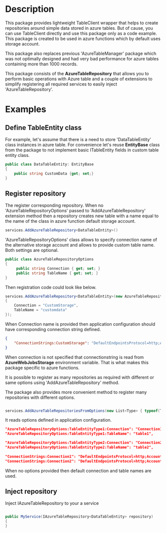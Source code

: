 ﻿# Description

This package provides lightweight TableClient wrapper that helps to create repositories around simple data stored in azure tables.
But of cause, you can use TableClient directly and use this package only as a code example.
This package is created to be used in azure functions which by default uses storage account.

This package also replaces previous 'AzureTableManager' package which was not optimally designed and had very bad performance for azure tables containing more than 1000 records.

This package consists of the **AzureTableRepository** that allows you to perform basic operations with Azure table
and a couple of extensions to simplify registering all required services to easily inject 'AzureTableRepository'.

# Examples

## Define TableEntity class

For example, let's assume that there is a need to store 'DataTableEntity' class instances in azure table.
For convenience  let's reuse **EntityBase** class from the package to not implement basic ITableEntity fields in custom table entity class.

```csharp
public class DataTableEntity: EntityBase
{
    public string CustomData {get; set;}
}
```

## Register repository

The register corresponding repository.
When no 'AzureTableRepositoryOptions' passed to 'AddAzureTableRepository' extension method then
a repository creates new table with a name equal to the name of the class in azure function default storage account.

```csharp
services.AddAzureTableRepository<DataTableEntity>()
```

'AzureTableRepositoryOptions' class allows to specify connection name of the alternative storage account
and allows to provide custom table name. Both settings are optional.

```csharp
public class AzureTableRepositoryOptions
{
     public string Connection { get; set; }
     public string TableName { get; set; }
}
```

Then registration code could look like below.

```csharp
services.AddAzureTableRepository<DataTableEntity>(new AzureTableRepositoryOptions 
{
    Connection = "CustomStorage",
    TableName = "customdata"
});
```

When Connection name is provided then application configuration should have corresponding connection string defined.

```json
{
    "ConnectionStrings:CustomStorage": "DefaultEndpointsProtocol=http;AccountName=devstoreaccount;AccountKey=Eby8vdM02xNOcqFlqUwJPLlmEtlCDXJ1OUzFT50uSRZ6IFsuFq2UVErCz4I6tq/K1SZFPTOtr/KBHBeksoGMGw==;TableEndpoint=http://127.0.0.1:10002/devstoreaccount;"
}
```

When connection is not specified that connectionstring is read from **AzureWebJobsStorage** environment variable.
That is what makes this package specific to azure functions.

It is possible to register as many repositories as required with different or same options using 'AddAzureTableRepository' method.

The package also provides more convenient method to register many repositories with different options.

```csharp

services.AddAzureTableRepositoriesFromOptions(new List<Type> { typeof(TableEntityType1), typeof(TableEntityType2) )

```

It reads options defined in application configuration.

```json
"AzureTableRepositoryOptions:TableEntityType1:Connection": "Connection1",
"AzureTableRepositoryOptions:TableEntityType1:TableName": "table1",

"AzureTableRepositoryOptions:TableEntityType2:Connection": "Connection2",
"AzureTableRepositoryOptions:TableEntityType2:TableName": "table2",
    
"ConnectionStrings:Connection1": "DefaultEndpointsProtocol=http;AccountName=devstoreaccount1;AccountKey=Eby8vdM02xNOcqFlqUwJPLlmEtlCDXJ1OUzFT50uSRZ6IFsuFq2UVErCz4I6tq/K1SZFPTOtr/KBHBeksoGMGw==;TableEndpoint=http://127.0.0.1:10002/devstoreaccount1;"
"ConnectionStrings:Connection2": "DefaultEndpointsProtocol=http;AccountName=devstoreaccount2;AccountKey=Eby8vdM02xNOcqFlqUwJPLlmEtlCDXJ1OUzFT50uSRZ6IFsuFq2UVErCz4I6tq/K1SZFPTOtr/KBHBeksoGMGw==;TableEndpoint=http://127.0.0.1:10002/devstoreaccount2;"

```

When no options provided then default connection and table names are used.


## Inject repository

Inject IAzureTableRepository to your a service

```csharp

public MyService(IAzureTableRepository<DataTableEntity> repository)
{    
}

```